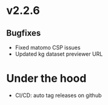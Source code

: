 # v2.2.6

## Bugfixes

- Fixed matomo CSP issues
- Updated kg dataset previewer URL

# Under the hood

- CI/CD: auto tag releases on github
